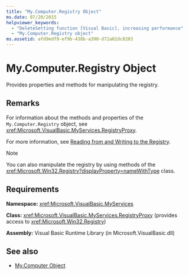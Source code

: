 ```yaml
---
title: "My.Computer.Registry Object"
ms.date: 07/20/2015
helpviewer_keywords: 
  - "DeleteSetting function [Visual Basic], increasing performance"
  - "My.Computer.Registry object"
ms.assetid: afd9edf9-ef9b-438b-a390-d71a02dc8203
---
```

# My.Computer.Registry Object
Provides properties and methods for manipulating the registry.  
  
## Remarks  
 For information about the methods and properties of the `My.Computer.Registry` object, see <xref:Microsoft.VisualBasic.MyServices.RegistryProxy>.  
  
 For more information, see [Reading from and Writing to the Registry](../../developing-apps/programming/computer-resources/reading-from-and-writing-to-the-registry.md).  
  
> [!NOTE]
> You can also manipulate the registry by using methods of the <xref:Microsoft.Win32.Registry?displayProperty=nameWithType> class.  
  
## Requirements  
 **Namespace:** <xref:Microsoft.VisualBasic.MyServices>  
  
 **Class:** <xref:Microsoft.VisualBasic.MyServices.RegistryProxy> (provides access to <xref:Microsoft.Win32.Registry>)  
  
 **Assembly:** Visual Basic Runtime Library (in Microsoft.VisualBasic.dll)  
  
## See also

- [My.Computer Object](my-computer-object.md)
